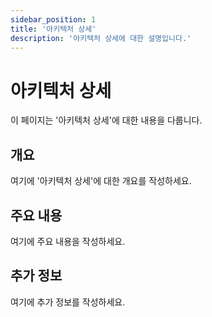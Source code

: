 ```yaml
---
sidebar_position: 1
title: '아키텍처 상세'
description: '아키텍처 상세에 대한 설명입니다.'
---
```


# 아키텍처 상세

이 페이지는 '아키텍처 상세'에 대한 내용을 다룹니다.

## 개요

여기에 '아키텍처 상세'에 대한 개요를 작성하세요.

## 주요 내용

여기에 주요 내용을 작성하세요.

## 추가 정보

여기에 추가 정보를 작성하세요.
